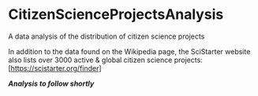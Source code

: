 # CitizenScienceProjectsAnalysis
A data analysis of the distribution of citizen science projects



In addition to the data found on the Wikipedia page, the SciStarter website also lists over 3000 active & global citizen science projects:
[https://scistarter.org/finder]

***Analysis to follow shortly***
